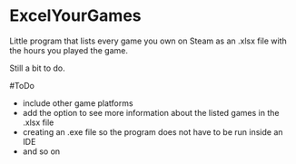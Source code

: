# ExcelYourGames

Little program that lists every game you own on Steam as an .xlsx file with the hours you played the game.

Still a bit to do.

#ToDo
- include other game platforms
- add the option to see more information about the listed games in the .xlsx file
- creating an .exe file so the program does not have to be run inside an IDE
- and so on
